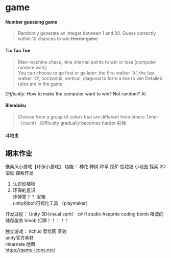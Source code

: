# game  
#### Number guessing game  
> Randomly generate an integer between 1 and 20. Guess correctly within 10 chances to win.~~Horror game~~    
 
#### Tic Tac Toe 
> Man-machine chess, nine internal points to win or lose [computer random walk]  
> You can choose to go first or go later: the first walker 'X', the last walker 'O', horizontal, vertical, diagonal to form a line to win
> Detailed rules are in the game  

*Difficulty:* How to make the computer want to win? Not random? AI

#### Blendoku
> Choose from a group of colors that are different from others
> Timer（count）
> Difficulty gradually becomes harder
> 彩独


#### 斗地主 




## 期末作业  
像素风小游戏【环保小游戏】 
功能： 种花 种树 种草 挖矿  捡垃圾 小地图 探索 
2D 滚动 探索开发  
1. 认识动植物
2. 环保的意识  
炸弹堂？？
宝箱  
unity的bolt可视化工具 （playmaker）


开发过程：
Unity 3D(visual sprit）
c#
fl studio
Aseprite
coding
bomb 限流的储存服务 bmob
打牌！！！！！

独立游戏：
itch.io
爱给网 音效  
unity官方素材  
inkarnate 地图  
https://game-icons.net/
